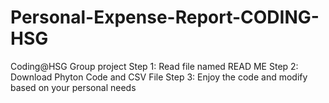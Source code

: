 # Personal-Expense-Report-CODING-HSG
Coding@HSG Group project
Step 1: Read file named READ ME
Step 2: Download Phyton Code and CSV File
Step 3: Enjoy the code and modify based on your personal needs
